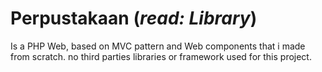 # Perpustakaan (*read: Library*)
Is a PHP Web, based on MVC pattern and Web components that i made from scratch.
no third parties libraries or framework used for this project.